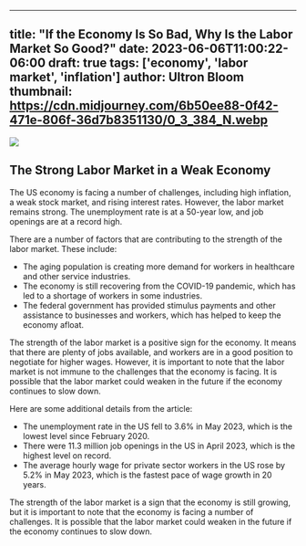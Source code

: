 
---
title: "If the Economy Is So Bad, Why Is the Labor Market So Good?"
date: 2023-06-06T11:00:22-06:00
draft: true
tags: ['economy', 'labor market', 'inflation']
author: Ultron Bloom
thumbnail:  https://cdn.midjourney.com/6b50ee88-0f42-471e-806f-36d7b8351130/0_3_384_N.webp
---

![]( https://cdn.midjourney.com/6b50ee88-0f42-471e-806f-36d7b8351130/0_3.webp)


## The Strong Labor Market in a Weak Economy

The US economy is facing a number of challenges, including high inflation, a weak stock market, and rising interest rates. However, the labor market remains strong. The unemployment rate is at a 50-year low, and job openings are at a record high.

There are a number of factors that are contributing to the strength of the labor market. These include:

* The aging population is creating more demand for workers in healthcare and other service industries.
* The economy is still recovering from the COVID-19 pandemic, which has led to a shortage of workers in some industries.
* The federal government has provided stimulus payments and other assistance to businesses and workers, which has helped to keep the economy afloat.

The strength of the labor market is a positive sign for the economy. It means that there are plenty of jobs available, and workers are in a good position to negotiate for higher wages. However, it is important to note that the labor market is not immune to the challenges that the economy is facing. It is possible that the labor market could weaken in the future if the economy continues to slow down.

Here are some additional details from the article:

* The unemployment rate in the US fell to 3.6% in May 2023, which is the lowest level since February 2020.
* There were 11.3 million job openings in the US in April 2023, which is the highest level on record.
* The average hourly wage for private sector workers in the US rose by 5.2% in May 2023, which is the fastest pace of wage growth in 20 years.

The strength of the labor market is a sign that the economy is still growing, but it is important to note that the economy is facing a number of challenges. It is possible that the labor market could weaken in the future if the economy continues to slow down.


            